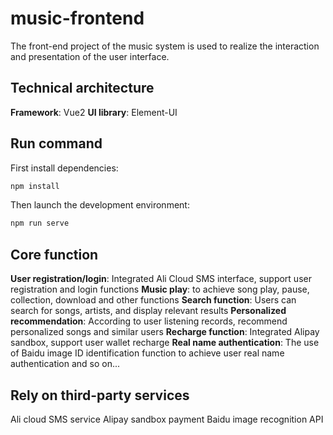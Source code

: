# music-frontend
The front-end project of the music system is used to realize the interaction and presentation of the user interface.

## Technical architecture
**Framework**: Vue2
**UI library**: Element-UI

## Run command
First install dependencies:
```bash
npm install
```

Then launch the development environment:
```bash
npm run serve
```

## Core function
**User registration/login**: Integrated Ali Cloud SMS interface, support user registration and login functions
**Music play**: to achieve song play, pause, collection, download and other functions
**Search function**: Users can search for songs, artists, and display relevant results
**Personalized recommendation**: According to user listening records, recommend personalized songs and similar users
**Recharge function**: Integrated Alipay sandbox, support user wallet recharge
**Real name authentication**: The use of Baidu image ID identification function to achieve user real name authentication
and so on...

## Rely on third-party services
Ali cloud SMS service
Alipay sandbox payment
Baidu image recognition API
